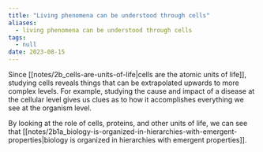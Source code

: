 ```yaml
---
title: "Living phenomena can be understood through cells"
aliases:
  - living phenomena can be understood through cells
tags:
  - null
date: 2023-08-15
---
```


Since [[notes/2b_cells-are-units-of-life|cells are the atomic units of life]], studying cells reveals things that can be extrapolated upwards to more complex levels. For example, studying the cause and impact of a disease at the cellular level gives us clues as to how it accomplishes everything we see at the organism level.

By looking at the role of cells, proteins, and other units of life, we can see that [[notes/2b1a_biology-is-organized-in-hierarchies-with-emergent-properties|biology is organized in hierarchies with emergent properties]].